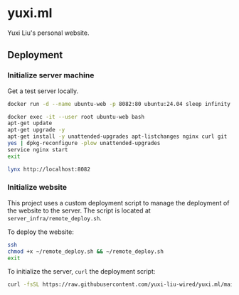 # yuxi.ml

Yuxi Liu's personal website.

## Deployment

### Initialize server machine

Get a test server locally.

```bash
docker run -d --name ubuntu-web -p 8082:80 ubuntu:24.04 sleep infinity

docker exec -it --user root ubuntu-web bash
apt-get update
apt-get upgrade -y
apt-get install -y unattended-upgrades apt-listchanges nginx curl git
yes | dpkg-reconfigure -plow unattended-upgrades
service nginx start
exit

lynx http://localhost:8082
```

### Initialize website

This project uses a custom deployment script to manage the deployment of the website to the server. The script is located at `server_infra/remote_deploy.sh`.

To deploy the website:

```bash
ssh 
chmod +x ~/remote_deploy.sh && ~/remote_deploy.sh
exit
```

To initialize the server, `curl` the deployment script:

```bash
curl -fsSL https://raw.githubusercontent.com/yuxi-liu-wired/yuxi.ml/main/server_infra/remote_deploy.sh | bash -s -- -i
```


